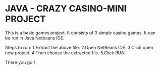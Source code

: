 # JAVA - CRAZY CASINO-MINI PROJECT

This is a basic games project.
It consists of 3 simple casino games.
It can be run in Java Netbeans IDE.

Steps to run:
1.Extract the above file.
2.Open NetBeans IDE.
3.Click open new project.
4.Then choose the extracted file.
5.Click RUN

There you go!!
